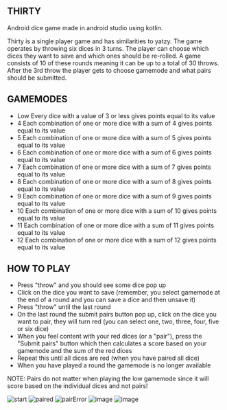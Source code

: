 THIRTY
-------------------------------------------------------------
Android dice game made in android studio using kotlin.

Thirty is a single player game and has similarities to yatzy. 
The game operates by throwing six dices in 3 turns. The
player can choose which dices they want to save and which
ones should be re-rolled. A game consists of 10 of these rounds 
meaning it can be up to a total of 30 throws. After the 3rd throw
the player gets to choose gamemode and what pairs should be submitted. 

GAMEMODES
---------------------------------------------------------------------------------------
- Low	Every dice with a value of 3 or less gives points equal to its value
- 4	Each combination of one or more dice with a sum of 4 gives points equal to its value
- 5	Each combination of one or more dice with a sum of 5 gives points equal to its value
- 6	Each combination of one or more dice with a sum of 6 gives points equal to its value
- 7	Each combination of one or more dice with a sum of 7 gives points equal to its value
- 8	Each combination of one or more dice with a sum of 8 gives points equal to its value
- 9	Each combination of one or more dice with a sum of 9 gives points equal to its value
- 10	Each combination of one or more dice with a sum of 10 gives points equal to its value
- 11	Each combination of one or more dice with a sum of 11 gives points equal to its value
- 12	Each combination of one or more dice with a sum of 12 gives points equal to its value

HOW TO PLAY
------------------------------------------------------------------------------------------------------------------------------------------------------------------------------
 - Press "throw" and you should see some dice pop up
 - Click on the dice you want to save (remember, you select gamemode at the end of a round and you can save a dice and then unsave it)
 - Press "throw" until the last round
 - On the last round the submit pairs button pop up, click on the dice you want to pair, they will turn red (you can select one, two, three, four, five or six dice)
 - When you feel content with your red dices (or a "pair"), press the "Submit pairs" button which then calculates a score based on your gamemode and the sum of the red dices
 - Repeat this until all dices are red (when you have paired all dice)
 - When you have played a round the gamemode is no longer available
 
NOTE: Pairs do not matter when playing the low gamemode since it will score based on the individual dices and not pairs!

![start](https://user-images.githubusercontent.com/28981311/123262508-3d476880-d4f8-11eb-8adf-ffcb3a0320c3.png)
![paired](https://user-images.githubusercontent.com/28981311/123262519-3fa9c280-d4f8-11eb-8ce8-82ba1373a232.png)
![pairError](https://user-images.githubusercontent.com/28981311/123262527-41738600-d4f8-11eb-8cea-6c87e5b19a6a.png)
![image](https://user-images.githubusercontent.com/28981311/123618009-15157d80-d808-11eb-8633-40317154dd0a.png)
![image](https://user-images.githubusercontent.com/28981311/123617904-ffa05380-d807-11eb-92b6-2507086c39d1.png)
